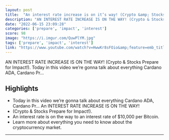 ```yaml
---
layout: post
title:  "An interest rate increase is on it‘s way! (Crypto &amp; Stocks Prepare for Impact!)"
description: "AN INTEREST RATE INCREASE IS ON THE WAY! (Crypto & Stocks Prepare for Impact!). Today in this video we’re gonna talk about everything Cardano ADA, Cardano Pr..."
date: "2022-06-15 23:09:28"
categories: ['prepare', 'impact', 'interest']
score: 98
image: "https://i.imgur.com/QuwPlYM.jpg"
tags: ['prepare', 'impact', 'interest']
link: "https://www.youtube.com/watch?v=HwwKr8sFOio&amp;feature=emb_title"
---
```


AN INTEREST RATE INCREASE IS ON THE WAY! (Crypto & Stocks Prepare for Impact!). Today in this video we’re gonna talk about everything Cardano ADA, Cardano Pr...

## Highlights

- Today in this video we’re gonna talk about everything Cardano ADA, Cardano Pr...    An INTEREST RATE INCREASE IS ON THE WAY!
- (Crypto & Stocks Prepare for Impact!).
- An interest rate is on the way to an interest rate of $10,000 per Bitcoin.
- Learn more about everything you need to know about the cryptocurrency market.

---
